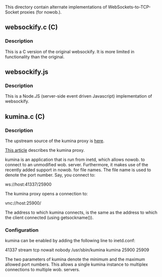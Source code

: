 This directory contain alternate implementations of
WebSockets-to-TCP-Socket proxies (for nowob.).

## websockify.c (C)

### Description

This is a C version of the original websockify. It is more limited in
functionality than the original.


## websockify.js

### Description

This is a Node.JS (server-side event driven Javascript) implementation
of websockify.


## kumina.c (C)

### Description

The upstream source of the kumina proxy is [here](https://github.com/kumina/wsproxy).

[This article](http://blog.kumina.nl/2011/06/proxying-and-multiplexing-novnc-using-wsproxy/)
describes the kumina proxy.

kumina is an application that is run from inetd, which allows nowob.
to connect to an unmodified wob. server. Furthermore, it makes use of
the recently added support in nowob. for file names. The file name is
used to denote the port number. Say, you connect to:

  ws://host:41337/25900

The kumina proxy opens a connection to:

  vnc://host:25900/

The address to which kumina connects, is the same as the address to
which the client connected (using getsockname()).

### Configuration

kumina can be enabled by adding the following line to inetd.conf:

  41337 stream tcp nowait nobody /usr/sbin/kumina kumina 25900 25909

The two parameters of kumina denote the minimum and the maximum allowed
port numbers. This allows a single kumina instance to multiplex
connections to multiple wob. servers.
